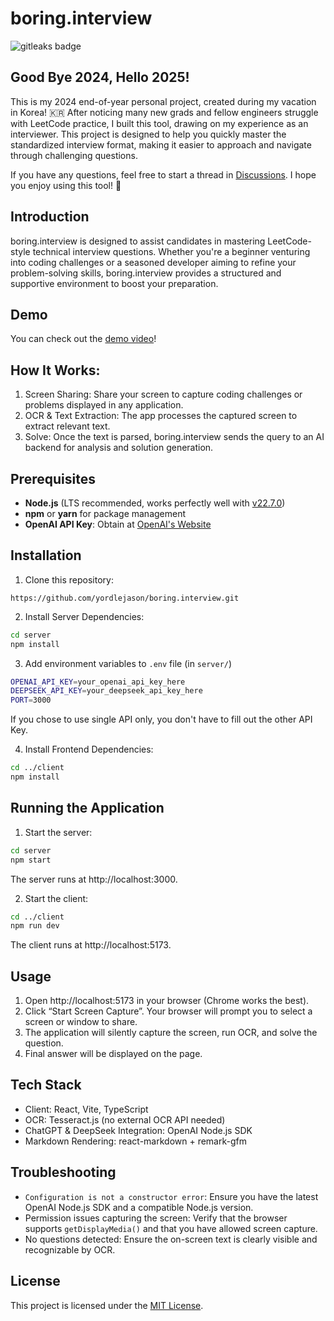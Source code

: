 # boring.interview

<img alt="gitleaks badge" src="https://img.shields.io/badge/protected%20by-gitleaks-blue">

## Good Bye 2024, Hello 2025!
This is my 2024 end-of-year personal project, created during my vacation in Korea! 🇰🇷
After noticing many new grads and fellow engineers struggle with LeetCode practice, I built this tool, drawing on my experience as an interviewer.
This project is designed to help you quickly master the standardized interview format, making it easier to approach and navigate through challenging questions.

If you have any questions, feel free to start a thread in [Discussions](https://github.com/yordlejason/boring.interview/discussions).
I hope you enjoy using this tool! 🙏 

## Introduction
boring.interview is designed to assist candidates in mastering LeetCode-style technical interview questions. Whether you're a beginner venturing into coding challenges or a seasoned developer aiming to refine your problem-solving skills, boring.interview provides a structured and supportive environment to boost your preparation. 

## Demo
You can check out the [demo video](https://www.youtube.com/watch?v=DHIIebi3fws "boring.interview Demo")!

## How It Works:
1.	Screen Sharing: Share your screen to capture coding challenges or problems displayed in any application.
2.	OCR & Text Extraction: The app processes the captured screen to extract relevant text.
3.	Solve: Once the text is parsed, boring.interview sends the query to an AI backend for analysis and solution generation.

## Prerequisites

- **Node.js** (LTS recommended, works perfectly well with [v22.7.0](https://nodejs.org/en/blog/release/v22.7.0))
- **npm** or **yarn** for package management
- **OpenAI API Key**: Obtain at [OpenAI's Website](https://platform.openai.com/)

## Installation

1.	Clone this repository:

```https://github.com/yordlejason/boring.interview.git```

2.	Install Server Dependencies:
```bash
cd server
npm install
```

3.	Add environment variables to `.env` file (in `server/`)
```bash
OPENAI_API_KEY=your_openai_api_key_here
DEEPSEEK_API_KEY=your_deepseek_api_key_here
PORT=3000
```
If you chose to use single API only, you don't have to fill out the other API Key.

4.	Install Frontend Dependencies:
```bash
cd ../client
npm install
```

## Running the Application
1.	Start the server:
```bash
cd server
npm start
```
The server runs at http://localhost:3000.

2.	Start the client:
```bash
cd ../client
npm run dev
```
The client runs at http://localhost:5173.

## Usage
1.	Open http://localhost:5173 in your browser (Chrome works the best).
3.	Click “Start Screen Capture”. Your browser will prompt you to select a screen or window to share.
4.	The application will silently capture the screen, run OCR, and solve the question.
5.	Final answer will be displayed on the page.

## Tech Stack
-	Client: React, Vite, TypeScript
-	OCR: Tesseract.js (no external OCR API needed)
-	ChatGPT & DeepSeek Integration: OpenAI Node.js SDK
-	Markdown Rendering: react-markdown + remark-gfm

## Troubleshooting
- `Configuration is not a constructor error`: Ensure you have the latest OpenAI Node.js SDK and a compatible Node.js version.
- Permission issues capturing the screen: Verify that the browser supports `getDisplayMedia()` and that you have allowed screen capture.
- No questions detected: Ensure the on-screen text is clearly visible and recognizable by OCR.

## License

This project is licensed under the [MIT License](LICENSE).
